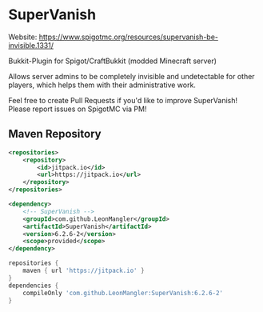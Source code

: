 # SuperVanish
Website: https://www.spigotmc.org/resources/supervanish-be-invisible.1331/

Bukkit-Plugin for Spigot/CraftBukkit (modded Minecraft server)

Allows server admins to be completely invisible and undetectable for other players, which helps them with their administrative work.

Feel free to create Pull Requests if you'd like to improve SuperVanish! Please report issues on SpigotMC via PM!

## Maven Repository
```xml
<repositories>
	<repository>
		<id>jitpack.io</id>
		<url>https://jitpack.io</url>
	</repository>
</repositories>

<dependency>
	<!-- SuperVanish -->
	<groupId>com.github.LeonMangler</groupId>
	<artifactId>SuperVanish</artifactId>
	<version>6.2.6-2</version>
	<scope>provided</scope>
</dependency>
```
```gradle
repositories {
	maven { url 'https://jitpack.io' }
}
dependencies {
	compileOnly 'com.github.LeonMangler:SuperVanish:6.2.6-2'
}
```
